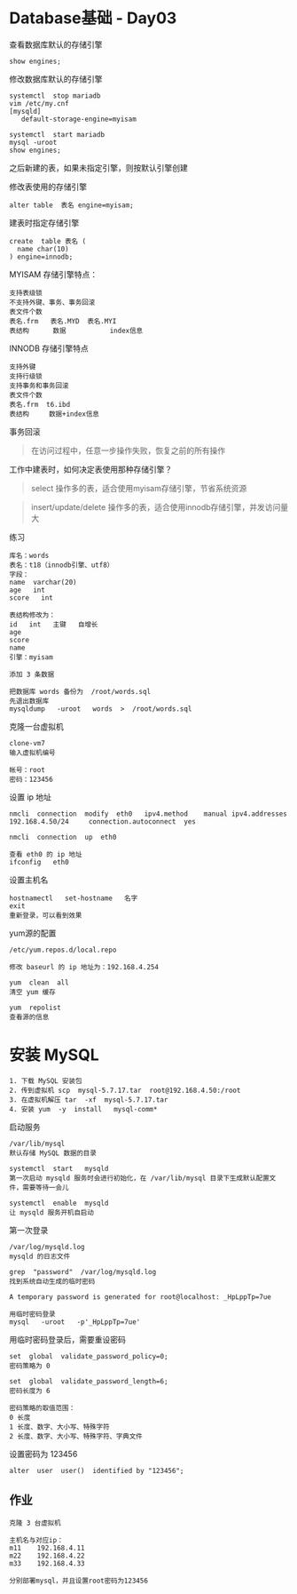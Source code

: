 # Database基础 - Day03

查看数据库默认的存储引擎
```
show engines;
```
修改数据库默认的存储引擎
```
systemctl  stop mariadb
vim /etc/my.cnf
[mysqld]
   default-storage-engine=myisam

systemctl  start mariadb
mysql -uroot
show engines;
```

之后新建的表，如果未指定引擎，则按默认引擎创建


修改表使用的存储引擎
```
alter table  表名 engine=myisam;
```

建表时指定存储引擎
```
create  table 表名 (
  name char(10)
) engine=innodb;
```

MYISAM 存储引擎特点：
```
支持表级锁
不支持外键、事务、事务回滚
表文件个数
表名.frm   表名.MYD  表名.MYI
表结构      数据           index信息
```

INNODB 存储引擎特点
```
支持外键 
支持行级锁
支持事务和事务回滚
表文件个数 
表名.frm  t6.ibd
表结构     数据+index信息
```
事务回滚
> 在访问过程中，任意一步操作失败，恢复之前的所有操作


工作中建表时，如何决定表使用那种存储引擎？

> select 操作多的表，适合使用myisam存储引擎，节省系统资源

> insert/update/delete 操作多的表，适合使用innodb存储引擎，并发访问量大

练习
```
库名：words
表名：t18（innodb引擎、utf8）
字段：
name  varchar(20)
age   int
score   int

表结构修改为：
id   int   主键   自增长
age
score
name
引擎：myisam

添加 3 条数据

把数据库 words 备份为  /root/words.sql
先退出数据库
mysqldump   -uroot   words  >  /root/words.sql
```

克隆一台虚拟机
```
clone-vm7
输入虚拟机编号

帐号：root
密码：123456
```

设置 ip 地址
```
nmcli  connection  modify  eth0   ipv4.method    manual ipv4.addresses    192.168.4.50/24     connection.autoconnect  yes

nmcli  connection  up  eth0

查看 eth0 的 ip 地址
ifconfig   eth0
```

设置主机名
```
hostnamectl   set-hostname   名字
exit
重新登录，可以看到效果
```

yum源的配置
```
/etc/yum.repos.d/local.repo

修改 baseurl 的 ip 地址为：192.168.4.254

yum  clean  all
清空 yum 缓存

yum  repolist
查看源的信息
```

# 安装 MySQL
```
1. 下载 MySQL 安装包
2. 传到虚拟机 scp  mysql-5.7.17.tar  root@192.168.4.50:/root
3. 在虚拟机解压 tar  -xf  mysql-5.7.17.tar   
4. 安装 yum  -y  install   mysql-comm*
```

启动服务
```
/var/lib/mysql
默认存储 MySQL 数据的目录

systemctl  start   mysqld
第一次启动 mysqld 服务时会进行初始化，在 /var/lib/mysql 目录下生成默认配置文件，需要等待一会儿

systemctl  enable  mysqld
让 mysqld 服务开机自启动
```

第一次登录
```
/var/log/mysqld.log
mysqld 的日志文件

grep  "password"  /var/log/mysqld.log
找到系统自动生成的临时密码

A temporary password is generated for root@localhost: _HpLppTp=7ue

用临时密码登录
mysql   -uroot   -p'_HpLppTp=7ue'
```
用临时密码登录后，需要重设密码
```
set  global  validate_password_policy=0;
密码策略为 0

set  global  validate_password_length=6;
密码长度为 6

密码策略的取值范围：
0 长度
1 长度、数字、大小写、特殊字符
2 长度、数字、大小写、特殊字符、字典文件
```
设置密码为 123456
```
alter  user  user()  identified by "123456";
```

## 作业
```
克隆 3 台虚拟机

主机名与对应ip： 
m11    192.168.4.11 
m22    192.168.4.22
m33    192.168.4.33

分别部署mysql，并且设置root密码为123456
```